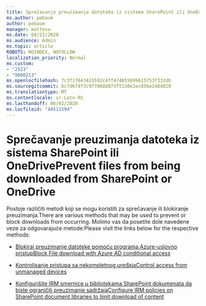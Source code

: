 ```yaml
---
title: Sprečavanje preuzimanja datoteka iz sistema SharePoint ili OneDrive
ms.author: pebaum
author: pebaum
manager: matteva
ms.date: 04/21/2020
ms.audience: Admin
ms.topic: article
ROBOTS: NOINDEX, NOFOLLOW
localization_priority: Normal
ms.custom:
- "2523"
- "9000213"
ms.openlocfilehash: fc3f17643415592c4ff474055b996157537333db
ms.sourcegitcommit: bc7d6f4f3c9f7060d073f5130e1ec856e248d020
ms.translationtype: MT
ms.contentlocale: sr-Latn-RS
ms.lasthandoff: 06/02/2020
ms.locfileid: "44511594"
---
```

# <a name="prevent-files-from-being-downloaded-from-sharepoint-or-onedrive"></a><span data-ttu-id="71b64-102">Sprečavanje preuzimanja datoteka iz sistema SharePoint ili OneDrive</span><span class="sxs-lookup"><span data-stu-id="71b64-102">Prevent files from being downloaded from SharePoint or OneDrive</span></span>

<span data-ttu-id="71b64-103">Postoje različiti metodi koji se mogu koristiti za sprečavanje ili blokiranje preuzimanja.</span><span class="sxs-lookup"><span data-stu-id="71b64-103">There are various methods that may be used to prevent or block downloads from occurring.</span></span> <span data-ttu-id="71b64-104">Molimo vas da posetite dole navedene veze za odgovarajuće metode:</span><span class="sxs-lookup"><span data-stu-id="71b64-104">Please visit the links below for the respective methods:</span></span>

- [<span data-ttu-id="71b64-105">Blokiraj preuzimanje datoteke pomoću programa Azure-uslovno pristup</span><span class="sxs-lookup"><span data-stu-id="71b64-105">Block File download with Azure AD conditional access</span></span>](https://docs.microsoft.com/cloud-app-security/use-case-proxy-block-session-aad#create-a-block-download-policy-for-unmanaged-devices)

- [<span data-ttu-id="71b64-106">Kontrolisanje pristupa sa nekompletnog uređaja</span><span class="sxs-lookup"><span data-stu-id="71b64-106">Control access from unmanaged devices</span></span>](https://docs.microsoft.com/sharepoint/control-access-from-unmanaged-devices)

- [<span data-ttu-id="71b64-107">Konfigurišite IRM smernice u bibliotekama SharePoint dokumenata da biste ograničili preuzimanje sadržaja</span><span class="sxs-lookup"><span data-stu-id="71b64-107">Configure IRM policies on SharePoint document libraries to limit download of content</span></span>](https://docs.microsoft.com/microsoft-365/compliance/set-up-irm-in-sp-admin-center)
